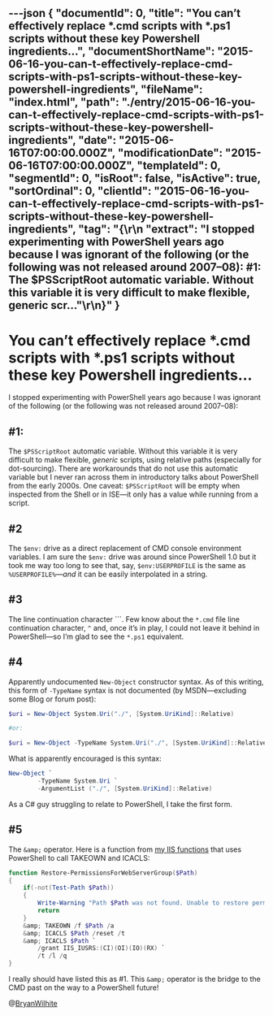 ---json
{
  "documentId": 0,
  "title": "You can’t effectively replace *.cmd scripts with *.ps1 scripts without these key Powershell ingredients…",
  "documentShortName": "2015-06-16-you-can-t-effectively-replace-cmd-scripts-with-ps1-scripts-without-these-key-powershell-ingredients",
  "fileName": "index.html",
  "path": "./entry/2015-06-16-you-can-t-effectively-replace-cmd-scripts-with-ps1-scripts-without-these-key-powershell-ingredients",
  "date": "2015-06-16T07:00:00.000Z",
  "modificationDate": "2015-06-16T07:00:00.000Z",
  "templateId": 0,
  "segmentId": 0,
  "isRoot": false,
  "isActive": true,
  "sortOrdinal": 0,
  "clientId": "2015-06-16-you-can-t-effectively-replace-cmd-scripts-with-ps1-scripts-without-these-key-powershell-ingredients",
  "tag": "{\r\n  \"extract\": \"I stopped experimenting with PowerShell years ago because I was ignorant of the following (or the following was not released around 2007–08): #1: The $PSScriptRoot automatic variable. Without this variable it is very difficult to make flexible, generic scr...\"\r\n}"
}
---

# You can’t effectively replace *.cmd scripts with *.ps1 scripts without these key Powershell ingredients…

I stopped experimenting with PowerShell years ago because I was ignorant of the following (or the following was not released around 2007–08):

## #1:

The `$PSScriptRoot` automatic variable. Without this variable it is very difficult to make flexible, *generic* scripts, using relative paths (especially for dot-sourcing). There are workarounds that do not use this automatic variable but I never ran across them in introductory talks about PowerShell from the early 2000s. One caveat: `$PSScriptRoot` will be empty when inspected from the Shell or in ISE—it only has a value while running from a script.

## #2

The `$env:` drive as a direct replacement of CMD console environment variables. I am sure the `$env:` drive was around since PowerShell 1.0 but it took me way too long to see that, say, `$env:USERPROFILE` is the same as `%USERPROFILE%`—*and* it can be easily interpolated in a string.

## #3

The line continuation character ```. Few know about the `*.cmd` file line continuation character, `^` and, once it’s in play, I could not leave it behind in PowerShell—so I’m glad to see the `*.ps1` equivalent.

## #4

Apparently undocumented `New-Object` constructor syntax. As of this writing, this form of `-TypeName` syntax is not documented (by MSDN—excluding some Blog or forum post):

```powershell
$uri = New-Object System.Uri("./", [System.UriKind]::Relative)

#or:

$uri = New-Object -TypeName System.Uri("./", [System.UriKind]::Relative)
```

What is apparently encouraged is this syntax:

```powershell
New-Object `
        -TypeName System.Uri `
        -ArgumentList ("./", [System.UriKind]::Relative)
```

As a C# guy struggling to relate to PowerShell, I take the first form.

## #5

The `&amp;` operator. Here is a function from [my IIS functions](https://gist.github.com/BryanWilhite/e54408801bc9bef3fc83) that uses PowerShell to call TAKEOWN and ICACLS:

```powershell
function Restore-PermissionsForWebServerGroup($Path)
{
    if(-not(Test-Path $Path))
    {
        Write-Warning "Path $Path was not found. Unable to restore permissions."
        return
    }
    &amp; TAKEOWN /f $Path /a
    &amp; ICACLS $Path /reset /t
    &amp; ICACLS $Path `
        /grant IIS_IUSRS:(CI)(OI)(IO)(RX) `
        /t /l /q
}
```

I really should have listed this as #1. This `&amp;` operator is the bridge to the CMD past on the way to a PowerShell future!

@[BryanWilhite](https://twitter.com/BryanWilhite)
